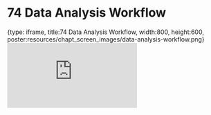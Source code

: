 # 74 Data Analysis Workflow
 
{type: iframe, title:74 Data Analysis Workflow, width:800, height:600, poster:resources/chapt_screen_images/data-analysis-workflow.png}
![](https://datatrail-jhu.github.io/DataTrail/no_toc/data-analysis-workflow.html)
 

 
